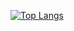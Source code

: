 [![Top Langs](https://github-readme-stats.vercel.app/api/top-langs/?username=filiplitwora&theme=dark)](https://github.com/anuraghazra/github-readme-stats)
